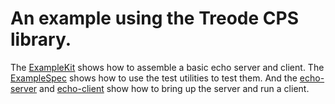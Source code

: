 # An example using the Treode CPS library.

The
[ExampleKit](https://github.com/Treode/cps-example/blob/master/src/main/scala/com/treode/cps/example/ExampleKit.scala)
shows how to assemble a basic echo server and client.  The
[ExampleSpec](https://github.com/Treode/cps-example/blob/master/src/test/scala/com/treode/cps/example/ExampleKit.scala)
shows how to use the test utilities to test them.  And the
[echo-server](https://github.com/Treode/cps-example/blob/master/scripts/echo-server) and
[echo-client](https://github.com/Treode/cps-example/blob/master/scripts/echo-client)
show how to bring up the server and run a client.
